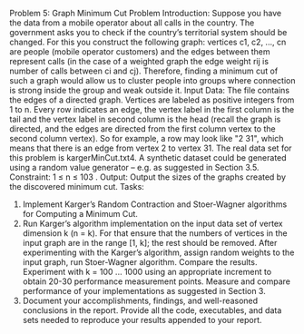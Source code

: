 Problem 5: Graph Minimum Cut
Problem Introduction: Suppose you have the data from a mobile operator about all calls in the
country. The government asks you to check if the country’s territorial system should be changed.
For this you construct the following graph: vertices c1, c2, ..., cn are people (mobile operator
customers) and the edges between them represent calls (in the case of a weighted graph the edge
weight rij is number of calls between ci and cj). Therefore, finding a minimum cut of such a
graph would allow us to cluster people into groups where connection is strong inside the group
and weak outside it.
Input Data: The file contains the edges of a directed graph. Vertices are labeled as positive
integers from 1 to n. Every row indicates an edge, the vertex label in the first column is the tail
and the vertex label in second column is the head (recall the graph is directed, and the edges are
directed from the first column vertex to the second column vertex). So for example, a row may
look like "2 31", which means that there is an edge from vertex 2 to vertex 31. The real data set
for this problem is kargerMinCut.txt4. A synthetic dataset could be generated using a
random value generator – e.g. as suggested in Section 3.5.
Constraint: 1 ≤ n ≤ 103
.
Output: Output the sizes of the graphs created by the discovered minimum cut.
Tasks:
1. Implement Karger’s Random Contraction and Stoer-Wagner algorithms for
Computing a Minimum Cut.
2. Run Karger’s algorithm implementation on the input data set of vertex dimension k (n =
k). For that ensure that the numbers of vertices in the input graph are in the range [1, k];
the rest should be removed. After experimenting with the Karger’s algorithm, assign
random weights to the input graph, run Stoer-Wagner algorithm. Compare the results.
Experiment with k = 100 ... 1000 using an appropriate increment to obtain 20-30
performance measurement points. Measure and compare performance of your
implementations as suggested in Section 3.
3. Document your accomplishments, findings, and well-reasoned conclusions in the report.
Provide all the code, executables, and data sets needed to reproduce your results appended
to your report. 